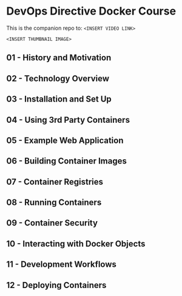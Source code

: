 # DevOps Directive Docker Course

This is the companion repo to: `<INSERT VIDEO LINK>`

`<INSERT THUMBNAIL IMAGE>`

## 01 - History and Motivation

## 02 - Technology Overview

## 03 - Installation and Set Up

## 04 - Using 3rd Party Containers

## 05 - Example Web Application

## 06 - Building Container Images

## 07 - Container Registries

## 08 - Running Containers

## 09 - Container Security

## 10 - Interacting with Docker Objects

## 11 - Development Workflows

## 12 - Deploying Containers
